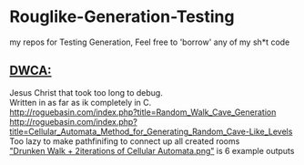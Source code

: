 # Rouglike-Generation-Testing
my repos for Testing Generation, Feel free to 'borrow' any of my sh*t code

## [DWCA:](https://github.com/Mehr1us/Rouglike-Generation-Testing/blob/main/DWCA.cpp)  
Jesus Christ that took too long to debug.  
Written in as far as ik completely in C.  
http://roguebasin.com/index.php?title=Random_Walk_Cave_Generation  
http://roguebasin.com/index.php?title=Cellular_Automata_Method_for_Generating_Random_Cave-Like_Levels  
Too lazy to make pathfinifing to connect up all created rooms  
["Drunken Walk + 2iterations of Cellular Automata.png"](https://github.com/Mehr1us/Rouglike-Generation-Testing/blob/main/Drunken%20Walk%20%2B%202iterations%20of%20Cellular%20Automata.png) is 6 example outputs  
